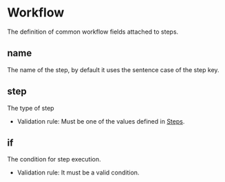 # Workflow

[//]: # (This file is automatically generated by script, do not modify it.)
  
The definition of common workflow fields attached to steps.
## name
The name of the step, by default it uses the sentence case of the step key.

## step
The type of step
* Validation rule: Must be one of the values defined in [Steps](/nep/definition/4-steps.html).

## if
The condition for step execution.
* Validation rule: It must be a valid condition.
